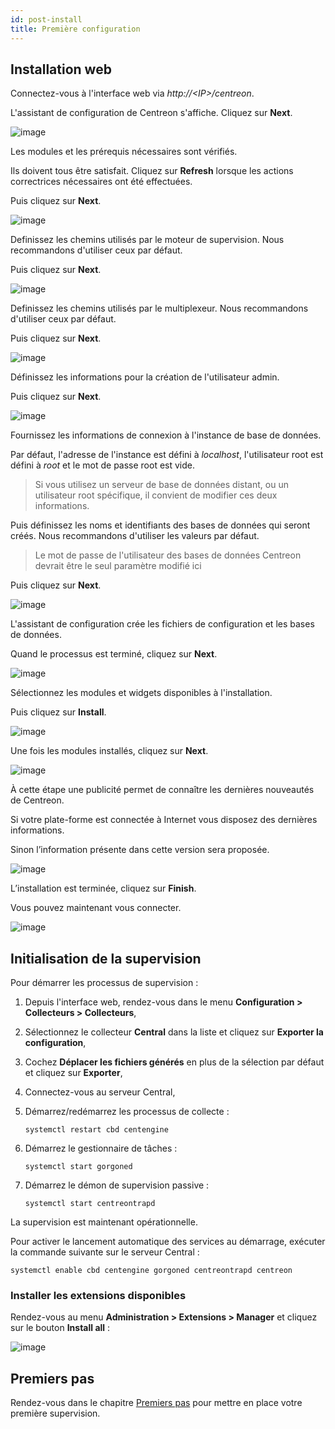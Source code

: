 ```yaml
---
id: post-install
title: Première configuration
---
```


## Installation web

Connectez-vous à l'interface web via *http://\<IP\>/centreon*.

L'assistant de configuration de Centreon s'affiche. Cliquez sur **Next**.

![image](assets/installation/acentreonwelcome.png)

Les modules et les prérequis nécessaires sont vérifiés.

Ils doivent tous être satisfait. Cliquez sur **Refresh** lorsque les actions
correctrices nécessaires ont été effectuées.

Puis cliquez sur **Next**.

![image](assets/installation/acentreoncheckmodules.png)

Definissez les chemins utilisés par le moteur de supervision. Nous recommandons
d'utiliser ceux par défaut.

Puis cliquez sur **Next**.

![image](assets/installation/amonitoringengine2.png)

Definissez les chemins utilisés par le multiplexeur. Nous recommandons
d'utiliser ceux par défaut.

Puis cliquez sur **Next**.

![image](assets/installation/abrokerinfo2.png)

Définissez les informations pour la création de l'utilisateur admin.

Puis cliquez sur **Next**.

![image](assets/installation/aadmininfo.png)

Fournissez les informations de connexion à l'instance de base de données.

Par défaut, l'adresse de l'instance est défini à *localhost*, l'utilisateur
root est défini à *root* et le mot de passe root est vide.

> Si vous utilisez un serveur de base de données distant, ou un utilisateur
> root spécifique, il convient de modifier ces deux informations.

Puis définissez les noms et identifiants des bases de données qui seront créés.
Nous recommandons d'utiliser les valeurs par défaut.

> Le mot de passe de l'utilisateur des bases de données Centreon devrait être
> le seul paramètre modifié ici

Puis cliquez sur **Next**.

![image](assets/installation/adbinfo.png)

L'assistant de configuration crée les fichiers de configuration et les bases de
données.

Quand le processus est terminé, cliquez sur **Next**.

![image](assets/installation/adbconf.png)

Sélectionnez les modules et widgets disponibles à l'installation.

Puis cliquez sur **Install**.

![image](assets/installation/module_installationa.png)

Une fois les modules installés, cliquez sur **Next**.

![image](assets/installation/module_installationb.png)

À cette étape une publicité permet de connaître les dernières nouveautés de
Centreon.

Si votre plate-forme est connectée à Internet vous disposez des dernières
informations.

Sinon l’information présente dans cette version sera proposée.

![image](assets/installation/aendinstall.png)

L’installation est terminée, cliquez sur **Finish**.

Vous pouvez maintenant vous connecter.

![image](assets/installation/aconnection.png)

## Initialisation de la supervision

Pour démarrer les processus de supervision :

1. Depuis l'interface web, rendez-vous dans le menu
**Configuration \> Collecteurs \> Collecteurs**,
2. Sélectionnez le collecteur **Central** dans la liste et cliquez sur
**Exporter la configuration**,
3. Cochez **Déplacer les fichiers générés** en plus de la sélection par défaut
et cliquez sur **Exporter**,
4. Connectez-vous au serveur Central,
5. Démarrez/redémarrez les processus de collecte :

    ```shell
    systemctl restart cbd centengine
    ```

6. Démarrez le gestionnaire de tâches :

    ```shell
    systemctl start gorgoned
    ```

7. Démarrez le démon de supervision passive :

    ```shell
    systemctl start centreontrapd
    ```

La supervision est maintenant opérationnelle.

Pour activer le lancement automatique des services au démarrage, exécuter la
commande suivante sur le serveur Central :

```shell
systemctl enable cbd centengine gorgoned centreontrapd centreon
```

### Installer les extensions disponibles

Rendez-vous au menu **Administration \> Extensions \> Manager** et cliquez sur
le bouton **Install all** :

![image](assets/installation/install_imp_2.png)

## Premiers pas

Rendez-vous dans le chapitre [Premiers pas](../tutorials/tutorials) pour mettre
en place votre première supervision.
